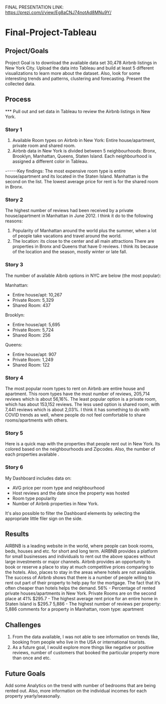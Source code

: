 
FINAL PRESENTATION LINK: https://prezi.com/i/view/Eg8aCNJ74notAd8MNu9Y/ 

# Final-Project-Tableau

## Project/Goals
Project Goal is to download the available data set 30,478 Airbnb listings in New York City. Upload the data into Tableau and build at least 5 different visualizations to learn more about the dataset. Also, look for some interesting trends and patterns, clustering and forecasting. 
Present the collected data.

## Process
*** Pull out and set data in Tableau to review the Airbnb listings in New York.

### Story 1 
1. Available Room types on Airbnb in New York: Entire house/apartment, private room and shared room.
2. Airbnb data in New York is divided between 5 neighbourhoods: Bronx, Brooklyn, Manhattan, Queens, Staten Island. Each neighbourhood is assigned a different color in Tableau. 

------Key findings: The most expensive room type is entire house/apartment and its located in the Staten Island. Manhattan is the second on the list. The lowest average price for rent is for the shared room in Bronx.  

### Story 2
The highest number of reviews had been received by a private house/apartment in Manhattan in June 2012.  I think it do to the following reasons:
1. Popularity of Manhattan around the world plus the summer, when a lot of people take vacations and travel around the world.
2. The location: its close to the center and all main attractions
There are properties in Bronx and Queens that have 0 reviews. I think its because of the location and the season, mostly winter or late fall.

### Story 3
The number of available Aibnb options in NYC are below (the most popular):

Manhattan: 
* Entire house/apt: 10,267
* Private Room: 5,329
* Shared Room: 437

Brooklyn:
* Entire house/apt: 5,695
* Private Room: 5,724
* Shared Room: 256

Queens:
* Entire house/apt: 907
* Private Room: 1,249
* Shared Room: 122

### Story 4
The most popular room types to rent on Airbnb are entire house and apartment. This room types have the most number of reviews, 205,714 reviews which is about 56,16%. The least popular option is a private room, which has about 153,152 reviews. The less used option is shared room, with 7,441 reviews which is about 2,03%. I think it has something to do with COVID trends as well, where people do not feel comfortable to share rooms/apartments with others.

### Story 5
Here is a quick map with the properties that people rent out in New York. Its colored based on the neighbourhoods and Zipcodes. Also, the number of each properties available .

### Story 6
My Dashboard includes data on:
 - AVG price per room type and neighbourhood
 - Host reviews and the date since the property was hosted
 - Room type popularity
 - Number of Airbnb properties in New York.

It's also possible to filter the Dashboard elements by selecting the appropriate little filer sign on the side.

## Results
AIRBNB is a leading website in the world, where people can book rooms, beds, houses and etc. for short and long term. AIRBNB provides a platform for small businesses and individuals to rent out the above spaces without large investments or major channels. Airbnb provides an opportunity to book or reserve a place to stay at much competitive prices comparing to the hotels. Also, places to stay in the areas where hotels are not available.
The success of Airbnb shows that there is a number of people willing to rent out part of their property to help pay for the mortgage. The fact that it’s often cheaper than hotels helps the demand.
56% - Percentage of rented private houses/apartments in New York. Private Rooms are on the second place at 41%
$295.7 - The highest average rent price for an entire home in Staten Island is $295.7
5,886 - The highest number of reviews per property: 5,886 comments for a property in Manhattan, room type: apartment

## Challenges 
1. From the data available, I was not able to see information on trends like, booking from people who live in the USA or international tourists.
2. As a future goal, I would explore more things like negative or positive reviews, number of customers that booked the particular property more than once and etc. 

## Future Goals
Add some Analytics on the trend with number of bedrooms that are being rented out. Also, more information on the individual incomes for each property yearly/seasonally. 

